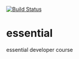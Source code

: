 [![Build Status](https://app.travis-ci.com/lidiomar/essential.svg?branch=master)](https://app.travis-ci.com/lidiomar/essential)

# essential
essential developer course

